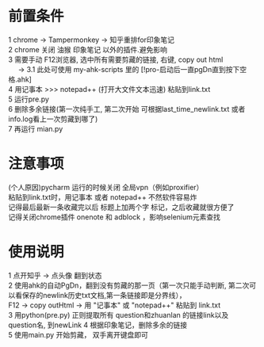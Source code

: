 # 前置条件
1 chrome → Tampermonkey → 知乎重排for印象笔记  
2 chrome 关闭 油猴 印象笔记 以外的插件.避免影响  
3 需要手动 F12浏览器, 选中所有需要剪藏的链接, 右键, copy out html  
&nbsp;&nbsp;&nbsp;&nbsp; → 3.1  此处可使用 my-ahk-scripts 里的 [!pro-启动后一直pgDn直到按下空格.ahk]  
4 用记事本 >>> notepad++ (打开大文件文本迅速) 粘贴到link.txt  
5 运行pre.py  
6 删除多余链接(第一次纯手工, 第二次开始 可根据last_time_newlink.txt 或者 info.log看上一次剪藏到哪了)  
7 再运行 mian.py  
    
    

# 注意事项
(个人原因)pycharm 运行的时候关闭 全局vpn（例如proxifier）  
粘贴到link.txt时，用记事本 或者 notepad++ 不然软件容易炸  
记得最后最新一条收藏完以后 标题上加两个字 标记，之后收藏就很方便了   
记得关闭chrome插件 onenote 和 adblock ，影响selenium元素查找  

# 使用说明
1 点开知乎 → 点头像 翻到状态   
2 使用ahk的自动PgDn，翻到没有剪藏的那一页（第一次只能手动判断, 第二次可以看保存的newlink历史txt文档,第一条链接即是分界线），  
F12 → copy outHtml → 用 "记事本" 或 "notepad++" 粘贴到 link.txt  
3 用python(pre.py) 正则提取所有 question和zhuanlan 的链接link以及 question名, 到newLink 
4 根据印象笔记，删除多余的链接  
5 使用main.py 开始剪藏， 双手离开键盘即可  
